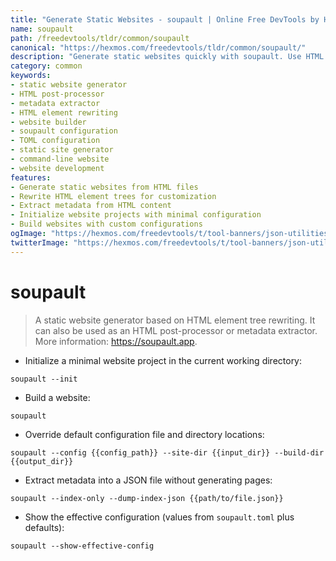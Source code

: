 ```yaml
---
title: "Generate Static Websites - soupault | Online Free DevTools by Hexmos"
name: soupault
path: /freedevtools/tldr/common/soupault
canonical: "https://hexmos.com/freedevtools/tldr/common/soupault/"
description: "Generate static websites quickly with soupault. Use HTML element tree rewriting for flexible website creation and metadata extraction. Free online tool, no registration required."
category: common
keywords:
- static website generator
- HTML post-processor
- metadata extractor
- HTML element rewriting
- website builder
- soupault configuration
- TOML configuration
- static site generator
- command-line website
- website development
features:
- Generate static websites from HTML files
- Rewrite HTML element trees for customization
- Extract metadata from HTML content
- Initialize website projects with minimal configuration
- Build websites with custom configurations
ogImage: "https://hexmos.com/freedevtools/t/tool-banners/json-utilities-banner.png"
twitterImage: "https://hexmos.com/freedevtools/t/tool-banners/json-utilities-banner.png"
---
```


# soupault

> A static website generator based on HTML element tree rewriting.
> It can also be used as an HTML post-processor or metadata extractor.
> More information: <https://soupault.app>.

- Initialize a minimal website project in the current working directory:

`soupault --init`

- Build a website:

`soupault`

- Override default configuration file and directory locations:

`soupault --config {{config_path}} --site-dir {{input_dir}} --build-dir {{output_dir}}`

- Extract metadata into a JSON file without generating pages:

`soupault --index-only --dump-index-json {{path/to/file.json}}`

- Show the effective configuration (values from `soupault.toml` plus defaults):

`soupault --show-effective-config`
